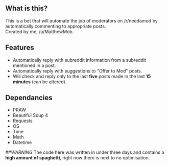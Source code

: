 ## What is this?
This is a bot that will automate the job of moderators on /r/needamod by automatically commenting to appropriate posts.  
Created by me, /u/MatthewMob.

## Features
* Automatically reply with subreddit information from a subreddit mentioned in a post.
* Automatically reply with suggestions to "Offer to Mod" posts.
* Will check and reply only to the last **five** posts made in the last **15 minutes** (can be altered).

## Dependancies
* PRAW
* Beautiful Soup 4
* Requests
* OS
* Time
* Math
* Datetime

##_WARNING_
The code here was written in under three days and contains a **high amount of spaghetti**, right now there is next to no optimisation.
